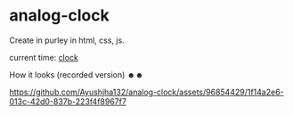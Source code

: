# analog-clock
Create in purley in html, css, js. 

current time: 
[clock](https://ayushjha132.github.io/analog-clock/)

How it looks (recorded version) ☻☻

https://github.com/Ayushjha132/analog-clock/assets/96854429/1f14a2e6-013c-42d0-837b-223f4f8967f7

